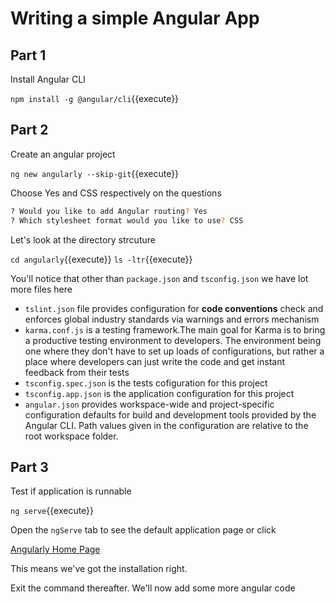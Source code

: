# Writing a simple Angular App

## Part 1

Install Angular CLI

`npm install -g @angular/cli`{{execute}}

## Part 2

Create an angular project

`ng new angularly --skip-git`{{execute}}

Choose Yes and CSS respectively on the questions 

```bash
? Would you like to add Angular routing? Yes
? Which stylesheet format would you like to use? CSS
```

Let's look at the directory strcuture

`cd angularly`{{execute}}
`ls -ltr`{{execute}}

You'll notice that other than `package.json` and `tsconfig.json` we have lot more files here

- `tslint.json` file provides configuration for **code conventions** check and enforces global industry standards via warnings and errors mechanism
- `karma.conf.js` is a testing framework.The main goal for Karma is to bring a productive testing environment to developers. The environment being one where they don't have to set up loads of configurations, but rather a place where developers can just write the code and get instant feedback from their tests
- `tsconfig.spec.json` is the tests cofiguration for this project
- `tsconfig.app.json` is the application configuration for this project
- `angular.json` provides workspace-wide and project-specific configuration defaults for build and development tools provided by the Angular CLI. Path values given in the configuration are relative to the root workspace folder.

## Part 3

Test if application is runnable

`ng serve`{{execute}}

Open the `ngServe` tab to see the default application page or click  

[Angularly Home Page](https://[[HOST_SUBDOMAIN]]-4200-[[KATACODA_HOST]].environments.katacoda.com/)

This means we've got the installation right. 

Exit the command thereafter. We'll now add some more angular code
